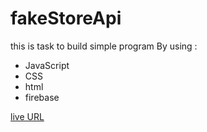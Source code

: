 # fakeStoreApi

this is task to build simple program By using :
- JavaScript 
- CSS
- html
- firebase

[live URL][1]

[1]:https:https://osamaraed53.github.io/fakeStoreApi/
